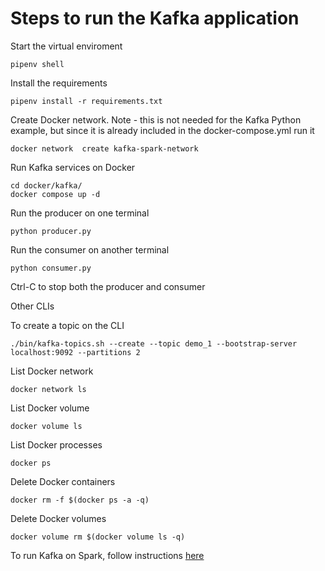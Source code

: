 # Steps to run the Kafka application

Start the virtual enviroment
```
pipenv shell
```

Install the requirements
```
pipenv install -r requirements.txt
```

Create Docker network.
Note - this is not needed for the Kafka Python example, but since
it is already included in the docker-compose.yml run it
```
docker network  create kafka-spark-network
```

Run Kafka services on Docker
```
cd docker/kafka/
docker compose up -d
```

Run the producer on one terminal
```
python producer.py
```

Run the consumer on another terminal
```
python consumer.py
```

Ctrl-C to stop both the producer and consumer

Other CLIs

To create a topic on the CLI
```
./bin/kafka-topics.sh --create --topic demo_1 --bootstrap-server localhost:9092 --partitions 2
```

List Docker network
```
docker network ls
```

List Docker volume
```
docker volume ls
```

List Docker processes
```
docker ps
```

Delete Docker containers
```
docker rm -f $(docker ps -a -q)
```

Delete Docker volumes
```
docker volume rm $(docker volume ls -q)
```

To run Kafka on Spark, follow instructions [here](https://github.com/DataTalksClub/data-engineering-zoomcamp/tree/main/week_6_stream_processing/python/docker)